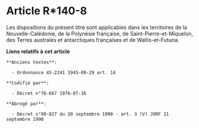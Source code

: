 # Article R*140-8

Les dispositions du présent titre sont applicables dans les territoires de la Nouvelle-Calédonie, de la Polynésie française,
de Saint-Pierre-et-Miquelon, des Terres australes et antarctiques françaises et de Wallis-et-Futuna.

**Liens relatifs à cet article**

	**Anciens textes**:

	  - Ordonnance 45-2241 1945-09-29 art. 14

	**Codifié par**:

	  - Décret n°76-667 1976-07-16

	**Abrogé par**:

	  - Décret n°90-827 du 20 septembre 1990 - art. 3 (V) JORF 21 septembre 1990
